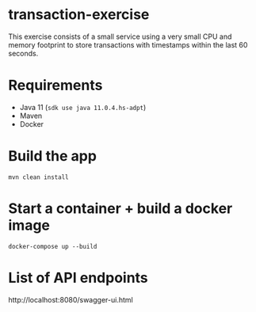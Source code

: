# transaction-exercise

This exercise consists of a small service using a very small CPU and memory footprint to store transactions with timestamps within the last 60 seconds.

# Requirements
- Java 11 (`sdk use java 11.0.4.hs-adpt`)
- Maven
- Docker

# Build the app
`mvn clean install`

# Start a container + build a docker image
`docker-compose up --build`

# List of API endpoints
http://localhost:8080/swagger-ui.html